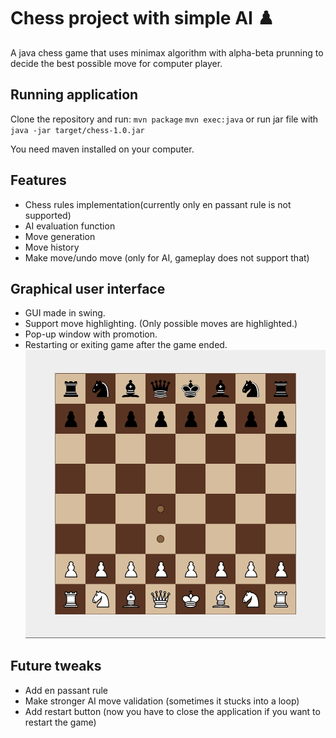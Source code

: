 # Chess project with simple AI ♟️
A java chess game that uses minimax algorithm with alpha-beta prunning
to decide the best possible move for computer player.

## Running application

Clone the repository and run:
`mvn package`
`mvn exec:java` or run jar file with `java -jar target/chess-1.0.jar`

You need maven installed on your computer.

## Features
- Chess rules implementation(currently only en passant rule is not supported)
- AI evaluation function
- Move generation
- Move history
- Make move/undo move (only for AI, gameplay does not support that)

## Graphical user interface
- GUI made in swing.
- Support move highlighting. (Only possible moves are highlighted.)
- Pop-up window with promotion.
- Restarting or exiting game after the game ended.
![screenshot](chessboard.png)

## Future tweaks
- Add en passant rule
- Make stronger AI move validation (sometimes it stucks into a loop)
- Add restart button (now you have to close the application if you want to restart the game)